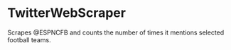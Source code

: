 # TwitterWebScraper
Scrapes @ESPNCFB and counts the number of times it mentions selected football teams.
